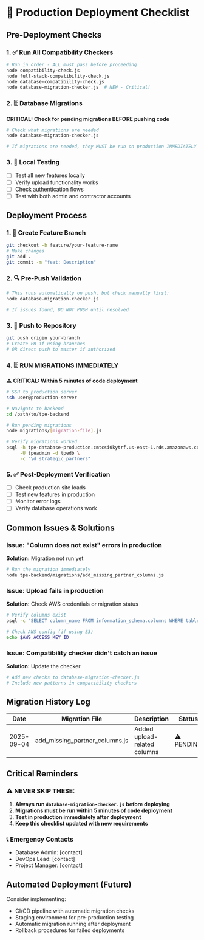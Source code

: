 # 🚀 Production Deployment Checklist

## Pre-Deployment Checks

### 1. ✅ Run All Compatibility Checkers
```bash
# Run in order - ALL must pass before proceeding
node compatibility-check.js
node full-stack-compatibility-check.js
node database-compatibility-check.js
node database-migration-checker.js  # NEW - Critical!
```

### 2. 🗄️ Database Migrations
**CRITICAL: Check for pending migrations BEFORE pushing code**

```bash
# Check what migrations are needed
node database-migration-checker.js

# If migrations are needed, they MUST be run on production IMMEDIATELY after deploy
```

### 3. 🧪 Local Testing
- [ ] Test all new features locally
- [ ] Verify upload functionality works
- [ ] Check authentication flows
- [ ] Test with both admin and contractor accounts

## Deployment Process

### 1. 📝 Create Feature Branch
```bash
git checkout -b feature/your-feature-name
# Make changes
git add .
git commit -m "feat: Description"
```

### 2. 🔍 Pre-Push Validation
```bash
# This runs automatically on push, but check manually first:
node database-migration-checker.js

# If issues found, DO NOT PUSH until resolved
```

### 3. 🚀 Push to Repository
```bash
git push origin your-branch
# Create PR if using branches
# OR direct push to master if authorized
```

### 4. 🗄️ RUN MIGRATIONS IMMEDIATELY
**⚠️ CRITICAL: Within 5 minutes of code deployment**

```bash
# SSH to production server
ssh user@production-server

# Navigate to backend
cd /path/to/tpe-backend

# Run pending migrations
node migrations/[migration-file].js

# Verify migrations worked
psql -h tpe-database-production.cmtcsi0kytrf.us-east-1.rds.amazonaws.com \
     -U tpeadmin -d tpedb \
     -c "\d strategic_partners"
```

### 5. ✅ Post-Deployment Verification
- [ ] Check production site loads
- [ ] Test new features in production
- [ ] Monitor error logs
- [ ] Verify database operations work

## Common Issues & Solutions

### Issue: "Column does not exist" errors in production
**Solution:** Migration not run yet
```bash
# Run the migration immediately
node tpe-backend/migrations/add_missing_partner_columns.js
```

### Issue: Upload fails in production
**Solution:** Check AWS credentials or migration status
```bash
# Verify columns exist
psql -c "SELECT column_name FROM information_schema.columns WHERE table_name = 'strategic_partners';"

# Check AWS config (if using S3)
echo $AWS_ACCESS_KEY_ID
```

### Issue: Compatibility checker didn't catch an issue
**Solution:** Update the checker
```bash
# Add new checks to database-migration-checker.js
# Include new patterns in compatibility checkers
```

## Migration History Log

| Date | Migration File | Description | Status |
|------|---------------|-------------|--------|
| 2025-09-04 | add_missing_partner_columns.js | Added upload-related columns | ⚠️ PENDING |

## Critical Reminders

### ⚠️ NEVER SKIP THESE:
1. **Always run `database-migration-checker.js` before deploying**
2. **Migrations must be run within 5 minutes of code deployment**
3. **Test in production immediately after deployment**
4. **Keep this checklist updated with new requirements**

### 📞 Emergency Contacts
- Database Admin: [contact]
- DevOps Lead: [contact]
- Project Manager: [contact]

## Automated Deployment (Future)
Consider implementing:
- CI/CD pipeline with automatic migration checks
- Staging environment for pre-production testing
- Automatic migration running after deployment
- Rollback procedures for failed deployments